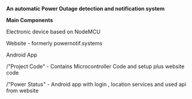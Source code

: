 <strong>An automatic Power Outage detection and notification system</strong>

<strong>Main Components</strong>

Electronic device based on NodeMCU

Website - formerly powernotif.systems

Android App

/"Project Code" - Contains Microcontroller Code and setup plus website code

/"Power Status" - Android app with login , location services and used api from website

